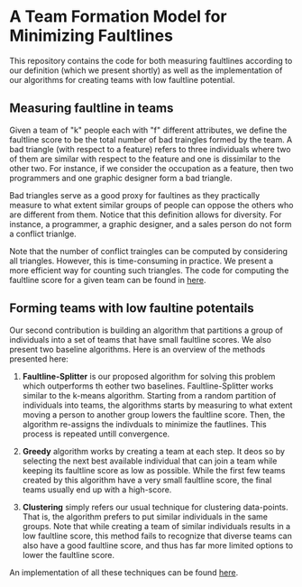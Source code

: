 # A Team Formation Model for Minimizing Faultlines
This repository contains the code for both measuring faultlines according to our
definition (which we present shortly) as well as the implementation of our algorithms
for creating teams with low faultline potential. 

## Measuring faultline in teams
Given a team of "k" people each with "f" different attributes, we define the 
faultline score to be the total number of bad traingles formed by the team.
A bad triangle (with respect to a feature) refers to three individuals where two
of them are similar with respect to the feature and one is dissimilar to the other
two. For instance, if we consider the occupation as a feature, then two programmers
and one graphic designer form a bad triangle. 

Bad triangles serve as a good proxy for faultines as they practically measure to 
what extent similar groups of people can oppose the others who are different from 
them. Notice that this definition allows for diversity. For instance, a programmer,
a graphic designer, and a sales person do not form a conflict trianlge. 

Note that the number of conflict traingles can be computed by considering all triangles.
However, this is time-consuming in practice. We present a more efficient way for counting
such triangles. The code for computing the faultline score for a given team can be found in
[here](https://github.com/sanazb/Faultline/blob/master/FaultlineScore.ipynb).

## Forming teams with low faultine potentails
Our second contribution is building an algorithm that partitions a group of individuals
into a set of teams that have small faultline scores. We also present two baseline algorithms.
Here is an overview of the methods presented here:

1. **Faultline-Splitter** is our proposed algorithm for solving this problem which outperforms
th eother two baselines. Faultline-Splitter works similar to the k-means algorithm. Starting
from a random partition of individuals into teams, the algorithms starts by measuring to what
extent moving a person to another group lowers the faultline score. Then, the algorithm re-assigns
the indivduals to minimize the fautlines. This process is repeated untill convergence.

2. **Greedy** algorithm works by creating a team at each step. It deos so by selecting the next
best available individual that can join a team while keeping its faultline score as low as possible.
While the first few teams created by this algorithm have a very small faultline score, the final teams
usually end up with a high-score.

3. **Clustering** simply refers our usual technique for clustering data-points. That is, the algorithm
prefers to put similar individuals in the same groups. Note that while creating a team of similar 
individuals results in a low faultline score, this method fails to recognize that diverse teams can
also have a good faultline score, and thus has far more limited options to lower the faultline score.

An implementation of all these techniques can be found [here](https://github.com/sanazb/Faultline/blob/master/fautline_algs.py).
